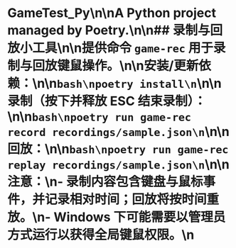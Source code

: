 # GameTest_Py\n\nA Python project managed by Poetry.\n\n## 录制与回放小工具\n\n提供命令 `game-rec` 用于录制与回放键鼠操作。\n\n安装/更新依赖：\n\n```bash\npoetry install\n```\n\n录制（按下并释放 ESC 结束录制）：\n\n```bash\npoetry run game-rec record recordings/sample.json\n```\n\n回放：\n\n```bash\npoetry run game-rec replay recordings/sample.json\n```\n\n注意：\n- 录制内容包含键盘与鼠标事件，并记录相对时间；回放将按时间重放。\n- Windows 下可能需要以管理员方式运行以获得全局键鼠权限。\n
